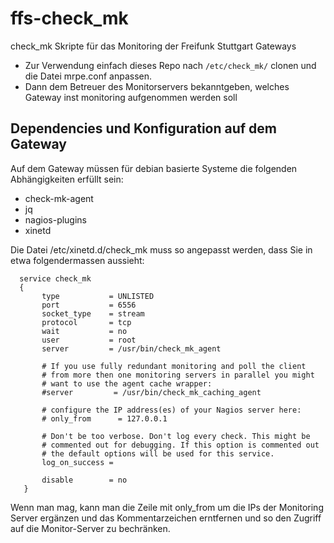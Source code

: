 # ffs-check_mk
check_mk Skripte für das Monitoring der Freifunk Stuttgart Gateways

* Zur Verwendung einfach dieses Repo nach <code>/etc/check_mk/</code> clonen und die Datei mrpe.conf anpassen. 
* Dann dem Betreuer des Monitorservers bekanntgeben, welches Gateway inst monitoring aufgenommen werden soll

## Dependencies und Konfiguration auf dem Gateway

Auf dem Gateway müssen für debian basierte Systeme die folgenden Abhängigkeiten erfüllt sein:

* check-mk-agent
* jq
* nagios-plugins
* xinetd

Die Datei /etc/xinetd.d/check_mk muss so angepasst werden, dass Sie in etwa folgendermassen aussieht:

      service check_mk
      {
	       type           = UNLISTED
	       port           = 6556
	       socket_type    = stream
	       protocol       = tcp
	       wait           = no
	       user           = root
	       server         = /usr/bin/check_mk_agent

	       # If you use fully redundant monitoring and poll the client
	       # from more then one monitoring servers in parallel you might
	       # want to use the agent cache wrapper:
	       #server         = /usr/bin/check_mk_caching_agent

	       # configure the IP address(es) of your Nagios server here:
	       # only_from      = 127.0.0.1 

	       # Don't be too verbose. Don't log every check. This might be
	       # commented out for debugging. If this option is commented out
	       # the default options will be used for this service.
	       log_on_success =

       	   disable        = no
       }

Wenn man mag, kann man die Zeile mit only_from um die IPs der Monitoring Server ergänzen und das Kommentarzeichen erntfernen und so den Zugriff auf die Monitor-Server zu bechränken.
